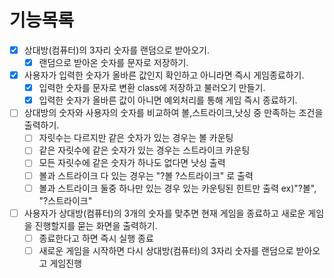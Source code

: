 # 기능목록
- [x] 상대방(컴퓨터)의 3자리 숫자를 랜덤으로 받아오기.
    - [x] 랜덤으로 받아온 숫자를 문자로 저장하기.

- [x] 사용자가 입력한 숫자가 올바른 값인지 확인하고 아니라면 즉시 게임종료하기.
    - [x] 입력한 숫자를 문자로 변환 class에 저장하고 불러오기 만들기.
    - [x] 입력한 숫자가 올바른 값이 아니면 예외처리를 통해 게임 즉시 종료하기.

- [ ] 상대방의 숫자와 사용자의 숫자를 비교하여 볼,스트라이크,낫싱 중 만족하는 조건을 출력하기.
    - [ ] 자릿수는 다르지만 같은 숫자가 있는 경우는 볼 카운팅
    - [ ] 같은 자릿수에 같은 숫자가 있는 경우는 스트라이크 카운팅
    - [ ] 모든 자릿수에 같은 숫자가 하나도 없다면 낫싱 출력
    - [ ] 볼과 스트라이크 다 있는 경우는 "?볼 ?스트라이크" 로 출력
    - [ ] 볼과 스트라이크 둘중 하나만 있는 경우 있는 카운팅된 힌트만 출력 ex)"?볼", "?스트라이크"
    
- [ ] 사용자가 상대방(컴퓨터)의 3개의 숫자를 맞추면 현재 게임을 종료하고 새로운 게임을 진행할지를 묻는 화면을 출력하기.
    - [ ] 종료한다고 하면 즉시 실행 종료
    - [ ] 새로운 게임을 시작하면 다시 상대방(컴퓨터)의 3자리 숫자를 랜덤으로 받아오고 게임진행 